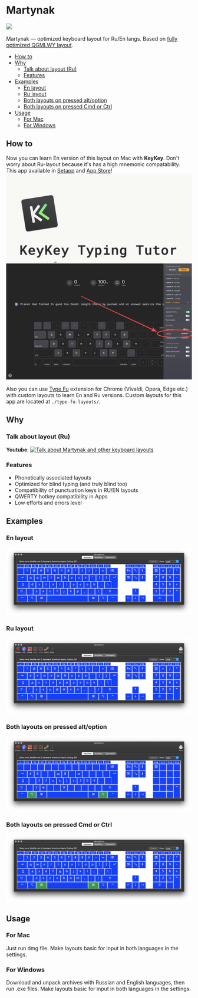 # Martynak

<img src="https://user-images.githubusercontent.com/20739202/204223359-82cfbbf8-e944-4319-a362-b1745a64888f.png" width="200" />

Martynak — optimized keyboard layout for Ru/En langs. Based on [fully optimized QGMLWY layout](http://mkweb.bcgsc.ca/carpalx/?full_optimization).

- [How to](#how-to)
- [Why](#why)
  - [Talk about layout (Ru)](#talk-about-layout-ru)
  - [Features](#features)
- [Examples](#examples)
  - [En layout](#en-layout)
  - [Ru layout](#ru-layout)
  - [Both layouts on pressed alt/option](#both-layouts-on-pressed-altoption)
  - [Both layouts on pressed Cmd or Ctrl](#both-layouts-on-pressed-cmd-or-ctrl)
- [Usage](#usage)
  - [For Mac](#for-mac)
  - [For Windows](#for-windows)

## How to

Now you can learn En version of this layout on Mac with **KeyKey**. Don't worry about Ru-layout because it's has a high mnemonic compatability. 
This app available in [Setapp](https://setapp.com/ru/apps/keykey-typing-tutor) and [App Store](https://apps.apple.com/ru/app/keykey-%D0%BA%D0%BB%D0%B0%D0%B2%D0%B8%D0%B0%D1%82%D1%83%D1%80%D0%BD%D1%8B%D0%B9-%D1%82%D1%80%D0%B5%D0%BD%D0%B0%D0%B6%D1%91%D1%80/id1035137927?mt=12)!
![](assets/2021-09-11-11-29-20.png)
![](assets/2021-09-11-11-36-45.png)

Also you can use [Type Fu](https://type-fu.com/) extension for Chrome (Vivaldi, Opera, Edge etc.) with custom layouts to learn En and Ru versions. Custom layouts for this app are located at `./type-fu-layouts/`.

## Why

### Talk about layout (Ru)

**Youtube**: [![Talk about Martynak and other keyboard layouts](https://user-images.githubusercontent.com/20739202/130952667-d39f9f68-cdca-419e-82c9-f811ca25bce3.png)](https://www.youtube.com/watch?v=vXjp7R0G9ws)

### Features

- Phonetically associated layouts
- Optimized for blind typing (and truly blind too)
- Compatibility of punctuation keys in RU/EN layouts
- QWERTY hotkey compatibility in Apps
- Low efforts and errors level

## Examples

### En layout

![](./assets/en-layout.png)

### Ru layout

![](./assets/ru-layout.png)

### Both layouts on pressed alt/option

![](./assets/option-layout.png)

### Both layouts on pressed Cmd or Ctrl 

![](./assets/cmd-layout.png)

## Usage

### For Mac

Just run dmg file. Make layouts basic for input in both languages in the settings.

### For Windows

Download and unpack archives with Russian and English languages, then run .еxe files. Make layouts basic for input in both languages in the settings.

